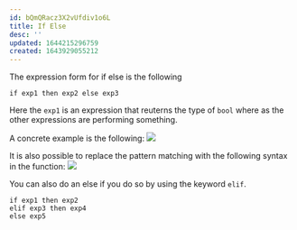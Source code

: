 ```yaml
---
id: bQmQRacz3X2vUfdiv1o6L
title: If Else
desc: ''
updated: 1644215296759
created: 1643929055212
---
```

The expression form for if else is the following 
```F#
if exp1 then exp2 else exp3
```
Here the `exp1` is an expression that reuterns the type of `bool` where as the other expressions are performing something.

A concrete example is the following:
![](/assets/images/2022-02-05-12-37-07.png)

It is also possible to replace the pattern matching with the following syntax in the function:
![](/assets/images/2022-02-05-12-38-17.png)

You can also do an else if you do so by using the keyword `elif`.
```F#
if exp1 then exp2
elif exp3 then exp4
else exp5
```
